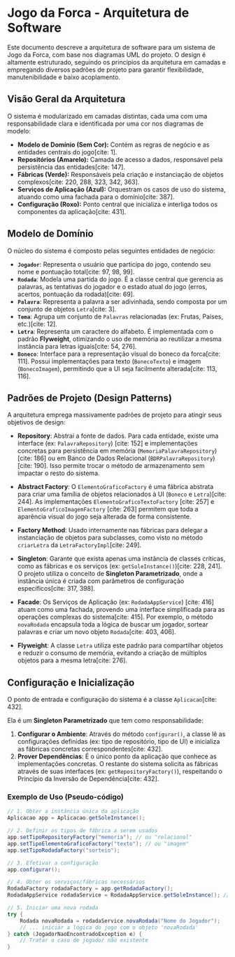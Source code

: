 # Jogo da Forca - Arquitetura de Software

Este documento descreve a arquitetura de software para um sistema de Jogo da Forca, com base nos diagramas UML do projeto. O design é altamente estruturado, seguindo os princípios da arquitetura em camadas e empregando diversos padrões de projeto para garantir flexibilidade, manutenibilidade e baixo acoplamento.

## Visão Geral da Arquitetura

O sistema é modularizado em camadas distintas, cada uma com uma responsabilidade clara e identificada por uma cor nos diagramas de modelo:

* **Modelo de Domínio (Sem Cor):** Contém as regras de negócio e as entidades centrais do jogo[cite: 1].
* **Repositórios (Amarelo):** Camada de acesso a dados, responsável pela persistência das entidades[cite: 147].
* **Fábricas (Verde):** Responsáveis pela criação e instanciação de objetos complexos[cite: 220, 288, 323, 342, 363].
* **Serviços de Aplicação (Azul):** Orquestram os casos de uso do sistema, atuando como uma fachada para o domínio[cite: 387].
* **Configuração (Roxo):** Ponto central que inicializa e interliga todos os componentes da aplicação[cite: 431].

## Modelo de Domínio

O núcleo do sistema é composto pelas seguintes entidades de negócio:

* **`Jogador`**: Representa o usuário que participa do jogo, contendo seu nome e pontuação total[cite: 97, 98, 99].
* **`Rodada`**: Modela uma partida do jogo. É a classe central que gerencia as palavras, as tentativas do jogador e o estado atual do jogo (erros, acertos, pontuação da rodada)[cite: 69].
* **`Palavra`**: Representa a palavra a ser adivinhada, sendo composta por um conjunto de objetos `Letra`[cite: 3].
* **`Tema`**: Agrupa um conjunto de `Palavras` relacionadas (ex: Frutas, Países, etc.)[cite: 12].
* **`Letra`**: Representa um caractere do alfabeto. É implementada com o padrão **Flyweight**, otimizando o uso de memória ao reutilizar a mesma instância para letras iguais[cite: 54, 276].
* **`Boneco`**: Interface para a representação visual do boneco da forca[cite: 111]. Possui implementações para texto (`BonecoTexto`) e imagem (`BonecoImagem`), permitindo que a UI seja facilmente alterada[cite: 113, 116].

## Padrões de Projeto (Design Patterns)

A arquitetura emprega massivamente padrões de projeto para atingir seus objetivos de design:

* **Repository**: Abstrai a fonte de dados. Para cada entidade, existe uma interface (ex: `PalavraRepository`) [cite: 152] e implementações concretas para persistência em memória (`MemoriaPalavraRepository`) [cite: 186] ou em Banco de Dados Relacional (`BDRPalavraRepository`)[cite: 190]. Isso permite trocar o método de armazenamento sem impactar o resto do sistema.

* **Abstract Factory**: O `ElementoGraficoFactory` é uma fábrica abstrata para criar uma família de objetos relacionados à UI (`Boneco` e `Letra`)[cite: 244]. As implementações `ElementoGraficoTextoFactory` [cite: 257] e `ElementoGraficoImagemFactory` [cite: 263] permitem que toda a aparência visual do jogo seja alterada de forma consistente.

* **Factory Method**: Usado internamente nas fábricas para delegar a instanciação de objetos para subclasses, como visto no método `criarLetra` da `LetraFactoryImpl`[cite: 249].

* **Singleton**: Garante que exista apenas uma instância de classes críticas, como as fábricas e os serviços (ex: `getSoleInstance()`)[cite: 228, 241]. O projeto utiliza o conceito de **Singleton Parametrizado**, onde a instância única é criada com parâmetros de configuração específicos[cite: 317, 398].

* **Facade**: Os Serviços de Aplicação (ex: `RodadaAppService`) [cite: 416] atuam como uma fachada, provendo uma interface simplificada para as operações complexas do sistema[cite: 415]. Por exemplo, o método `novaRodada` encapsula toda a lógica de buscar um jogador, sortear palavras e criar um novo objeto `Rodada`[cite: 403, 406].

* **Flyweight**: A classe `Letra` utiliza este padrão para compartilhar objetos e reduzir o consumo de memória, evitando a criação de múltiplos objetos para a mesma letra[cite: 276].

## Configuração e Inicialização

O ponto de entrada e configuração do sistema é a classe `Aplicacao`[cite: 432].

Ela é um **Singleton Parametrizado** que tem como responsabilidade:
1.  **Configurar o Ambiente**: Através do método `configurar()`, a classe lê as configurações definidas (ex: tipo de repositório, tipo de UI) e inicializa as fábricas concretas correspondentes[cite: 432].
2.  **Prover Dependências**: É o único ponto da aplicação que conhece as implementações concretas. O restante do sistema solicita as fábricas através de suas interfaces (ex: `getRepositoryFactory()`), respeitando o Princípio da Inversão de Dependência[cite: 432].

### Exemplo de Uso (Pseudo-código)

```java
// 1. Obter a instância única da aplicação
Aplicacao app = Aplicacao.getSoleInstance();

// 2. Definir os tipos de fábrica a serem usados
app.setTipoRepositoryFactory("memoria"); // ou "relacional"
app.setTipoElementoGraficoFactory("texto"); // ou "imagem"
app.setTipoRodadaFactory("sorteio");

// 3. Efetivar a configuração
app.configurar();

// 4. Obter os serviços/fábricas necessários
RodadaFactory rodadaFactory = app.getRodadaFactory();
RodadaAppService rodadaService = RodadaAppService.getSoleInstance(); // Serviço também configurado via 'Aplicacao'

// 5. Iniciar uma nova rodada
try {
    Rodada novaRodada = rodadaService.novaRodada("Nome do Jogador");
    // ... iniciar a lógica do jogo com o objeto 'novaRodada'
} catch (JogadorNaoEncontradoException e) {
    // Tratar o caso de jogador não existente
}
